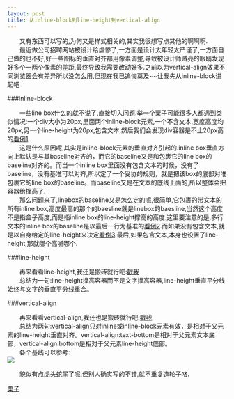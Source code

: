 ```yaml
---
layout: post
title: 从inline-block到line-height到vertical-align
---
```


&ensp;&ensp;&ensp;&ensp;又有东西可以写的,为何又是样式相关的,其实我很想写点其他的啊啊啊.  
&ensp;&ensp;&ensp;&ensp;最近做公司招聘网站被设计给虐惨了,一方面是设计太年轻太严谨了,一方面自己做的也不好,好一些图标的垂直对齐都用像素调整,导致被设计师贼亮的眼睛发现好多个一两个像素的差距,最终导致我需要改动好多.之前以为vertical-align效果不同浏览器会有差异所以没怎么用,但现在我已追悔莫及~~让我先从inline-block讲起吧

###inline-block

&ensp;&ensp;&ensp;&ensp;一些line box什么的就不说了,直接切入问题.举一个栗子可能很多人都遇到类似情况:一个div大小为20px,里面两个inline-block元素,一个不含文本,宽度高度均20px,另一个line-height为20px,包含文本,然后我们会发现div容器是不止20px高的[看例1](#eg-link).  
&ensp;&ensp;&ensp;&ensp;这是什么原因呢,其实是inline-block元素的垂直对齐引起的.inline box垂直方向上默认是与其baseline对齐的，而它的baseline又是和包裹它的line box的baseline对齐的。而当一个inline box里面没有包含文本的时候，没有了baseline，没有基准可以对齐,所以定了一个妥协的规则，就是把该box的底部对准包裹它的line box的baseline。而baseline又是在文本的底线上面的,所以整体会把容器给撑高了.  
&ensp;&ensp;&ensp;&ensp;那么问题来了,linebox的baseline又是怎么定的呢,很简单,它包裹的带文本的所有inline box,高度最高的那个的baesline就是linebox的baesline,当然这个高度不是指盒子高度,而是指inline box的line-height撑高的高度.这里要注意的是,多行文本的inline box的baseline是以最后一行为基准的[看例2](#eg-link).而如果没有包含文本,就是以自身给定的line-height来决定[看例3](#eg-link).最后,如果包含文本,本身也设置了line-height,那就哪个高听哪个.

###line-height

&ensp;&ensp;&ensp;&ensp;再来看看line-height,我还是搬砖就行吧:[戳我](http://www.zhangxinxu.com/wordpress/2009/11/css%E8%A1%8C%E9%AB%98line-height%E7%9A%84%E4%B8%80%E4%BA%9B%E6%B7%B1%E5%85%A5%E7%90%86%E8%A7%A3%E5%8F%8A%E5%BA%94%E7%94%A8/)  
&ensp;&ensp;&ensp;&ensp;总结为一句:line-height撑高容器而不是文字撑高容器,line-height垂直平分线始终与文字的垂直平分线重合。

###vertical-align

&ensp;&ensp;&ensp;&ensp;再来看看vertical-align,我还也是搬砖就行吧:[戳我](http://www.zhangxinxu.com/wordpress/2010/05/%E6%88%91%E5%AF%B9css-vertical-align%E7%9A%84%E4%B8%80%E4%BA%9B%E7%90%86%E8%A7%A3%E4%B8%8E%E8%AE%A4%E8%AF%86%EF%BC%88%E4%B8%80%EF%BC%89/)  
&ensp;&ensp;&ensp;&ensp;总结为两句:vertical-align只对inline或inline-block元素有效，是相对于父元素的line-height垂直对齐。vertical-align:text-bottom是相对于父元素文本底部，vertical-align:bottom是相对于父元素line-height底部。  
&ensp;&ensp;&ensp;&ensp;各个基线可以参考:  
<img src="http://2.bp.blogspot.com/-sthQ7pdqw0k/UENQUh1ei-I/AAAAAAAAALk/jb1Ir8dAF6o/s400/Vertical%2BAlign_crop.png">

&ensp;&ensp;&ensp;&ensp;貌似有点虎头蛇尾了呢,但别人确实写的不错,就不重复造轮子咯.

<a href="http://jsfiddle.net/plusice/wg08hfmq/2/" id="eg-link">栗子</a>
